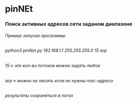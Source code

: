 # pinNEt
### Поиск активных адресов сети заданом диапазоне
###### Пример запуска программы
###### python3 pinNet.py 192.168.1.1 255.255.255.0 15 arp
###### 15-> это кол-во потоков можно задать любое
###### arp-> можно не писать если не нужны mac-адреса
###### результаты соxраняться в логах
